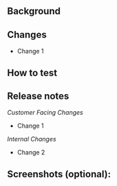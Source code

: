 ## Background

<!--- Provide some background information about why you are making these changes. This is important for the reviewer to fully understand the context of the change. -->

## Changes

<!--- Provide bullet points that describe the changes that were made, even if they're obvious. This lets the reviewer confirm that the changes do what you say they do. -->

- Change 1

## How to test

<!--- Provide a description on how to test these changes -->

## Release notes

<!--- Provide bullet points that describe what the changes were, why they were made and what impact they will have, IN A WAY THAT CAN BE UNDERSTOOD BY NON-TECHNICAL PEOPLE. These are intended to be posted to #technical-release notes, which is used by the whole business to understand what's changing in the product. For example:

BAD: Added a boolean flag for dealers
GOOD: Added a boolean flag for dealers so that we can provide them custom interfaces. This will help towards our goal of better dealer engagement.
-->

_Customer Facing Changes_

- Change 1

_Internal Changes_

- Change 2

## Screenshots (optional):

<!--- If this is a visual frontend change or there is useful terminal output, please provide a screenshot
-->
